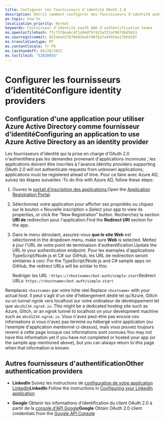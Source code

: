 ```yaml
---
title: Configurer les fournisseurs d'identité OAuth 2.0
description: Décrit comment configurer des fournisseurs d'identité axés sur Azure AD
ms.topic: how-to
localization_priority: Normal
keywords: Fournisseur d'identité oauth AAD d'authentification teams
ms.openlocfilehash: ffcf376ea6c4f1a94d797413af22af867dbd5b53
ms.sourcegitcommit: 825abed2f8784d2bab7407ba7a4455ae17bbd28f
ms.translationtype: MT
ms.contentlocale: fr-FR
ms.lasthandoff: 04/26/2021
ms.locfileid: "52020855"
---
```

# <a name="configure-identity-providers"></a><span data-ttu-id="20ab5-104">Configurer les fournisseurs d’identité</span><span class="sxs-lookup"><span data-stu-id="20ab5-104">Configure identity providers</span></span>

## <a name="configuring-an-application-to-use-azure-active-directory-as-an-identity-provider"></a><span data-ttu-id="20ab5-105">Configuration d'une application pour utiliser Azure Active Directory comme fournisseur d'identité</span><span class="sxs-lookup"><span data-stu-id="20ab5-105">Configuring an application to use Azure Active Directory as an identity provider</span></span>

<span data-ttu-id="20ab5-106">Les fournisseurs d'identité qui la prise en charge d'OAuth 2.0 n'authentifiera pas les demandes provenant d'applications inconnues ; les applications doivent être inscrites à l'avance.</span><span class="sxs-lookup"><span data-stu-id="20ab5-106">Identity providers supporting OAuth 2.0 will not authenticate requests from unknown applications; applications must be registered ahead of time.</span></span> <span data-ttu-id="20ab5-107">Pour ce faire avec Azure AD, suivez les étapes suivantes :</span><span class="sxs-lookup"><span data-stu-id="20ab5-107">To do this with Azure AD, follow these steps:</span></span>

1. <span data-ttu-id="20ab5-108">Ouvrez le [portail d'inscription des applications.](https://ms.portal.azure.com/#blade/Microsoft_AAD_RegisteredApps/ApplicationsListBlade)</span><span class="sxs-lookup"><span data-stu-id="20ab5-108">Open the [Application Registration Portal](https://ms.portal.azure.com/#blade/Microsoft_AAD_RegisteredApps/ApplicationsListBlade).</span></span>

2. <span data-ttu-id="20ab5-109">Sélectionnez votre application pour afficher ses propriétés ou cliquez sur le bouton « Nouvelle inscription ».</span><span class="sxs-lookup"><span data-stu-id="20ab5-109">Select your app to view its properties, or click the "New Registration" button.</span></span> <span data-ttu-id="20ab5-110">Recherchez la section **URI de** redirection pour l'application.</span><span class="sxs-lookup"><span data-stu-id="20ab5-110">Find the **Redirect URI** section for the app.</span></span>

3. <span data-ttu-id="20ab5-111">Dans le menu déroulant, assurez-vous **que le site Web** est sélectionné.</span><span class="sxs-lookup"><span data-stu-id="20ab5-111">In the dropdown menu, make sure **Web** is selected.</span></span> <span data-ttu-id="20ab5-112">Mettez à jour l'URL de votre point de terminaison d'authentification.</span><span class="sxs-lookup"><span data-stu-id="20ab5-112">Update the URL to your authentication endpoint.</span></span> <span data-ttu-id="20ab5-113">Pour les exemples d'applications TypeScript/Node.js et C# sur GitHub, les URL de redirection seront similaires à ceci :</span><span class="sxs-lookup"><span data-stu-id="20ab5-113">For the TypeScript/Node.js and C# sample apps on GitHub, the redirect URLs will be similar to this:</span></span>

    <span data-ttu-id="20ab5-114">Rediriger les URL : `https://<hostname>/bot-auth/simple-start`</span><span class="sxs-lookup"><span data-stu-id="20ab5-114">Redirect URLs: `https://<hostname>/bot-auth/simple-start`</span></span>

<span data-ttu-id="20ab5-115">Remplacez `<hostname>` par votre hôte réel.</span><span class="sxs-lookup"><span data-stu-id="20ab5-115">Replace `<hostname>` with your actual host.</span></span> <span data-ttu-id="20ab5-116">Il peut s'agit d'un site d'hébergement dédié tel qu'Azure, Glitch ou un tunnel ngrok vers localhost sur votre ordinateur de développement tel que `abcd1234.ngrok.io` .</span><span class="sxs-lookup"><span data-stu-id="20ab5-116">This might be a dedicated hosting site such as Azure, Glitch, or an ngrok tunnel to localhost on your development machine such as `abcd1234.ngrok.io`.</span></span> <span data-ttu-id="20ab5-117">Vous n'avez peut-être pas encore ces informations si vous n'avez pas terminé ou hébergé votre application (ou l'exemple d'application mentionné ci-dessus), mais vous pouvez toujours revenir à cette page lorsque ces informations sont connues.</span><span class="sxs-lookup"><span data-stu-id="20ab5-117">You may not have this information yet if you have not completed or hosted your app (or the sample app mentioned above), but you can always return to this page when that information is known.</span></span>

## <a name="other-authentication-providers"></a><span data-ttu-id="20ab5-118">Autres fournisseurs d'authentification</span><span class="sxs-lookup"><span data-stu-id="20ab5-118">Other authentication providers</span></span>

* <span data-ttu-id="20ab5-119">**LinkedIn** Suivez les instructions de [configuration de votre application LinkedIn](/linkedin/talent/apply-with-linkedin)</span><span class="sxs-lookup"><span data-stu-id="20ab5-119">**LinkedIn** Follow the instructions in [Configuring your LinkedIn application](/linkedin/talent/apply-with-linkedin)</span></span>

* <span data-ttu-id="20ab5-120">**Google** Obtenir les informations d'identification du client OAuth 2.0 à partir de la [console d'API Google](https://console.developers.google.com/)</span><span class="sxs-lookup"><span data-stu-id="20ab5-120">**Google** Obtain OAuth 2.0 client credentials from the [Google API Console](https://console.developers.google.com/)</span></span>
